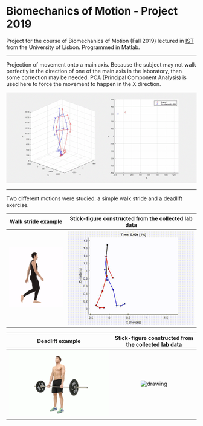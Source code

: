 # Biomechanics of Motion - Project 2019


Project for the course of Biomechanics of Motion (Fall 2019) lectured in [IST](http://tecnico.ulisboa.pt/) from the University of Lisbon.
Programmed in Matlab.

---

Projection of movement onto a main axis.
Because the subject may not walk perfectly in the direction of one of the main axis in the laboratory, then some correction may be needed.
PCA (Principal Component Analysis) is used here to force the movement to happen in the X direction.

![gif](/gait_simulation_30fps.gif)

---

Two different motions were studied: a simple walk stride and a deadlift exercise.




| Walk stride example | Stick-figure constructed from the collected lab data |
:----:|:------:
<img src="gait_example.gif" alt="drawing" width="200"/> | <img src="gait_stickman_50fps.gif" alt="drawing" width="500"/>

| Deadlift example | Stick-figure constructed from the collected lab data |
:----:|:------:
<img src="deadlift_example.gif" alt="drawing" width="500"/> | <img src="deadlift_stickman_50fps.gif" alt="drawing" width="500"/>
